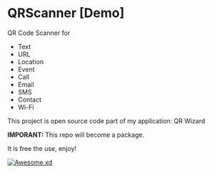 <h1>QRScanner [Demo]</h1>

<p>
  QR Code Scanner for
  <ul>
    <li>Text</li>
    <li>URL</li>
    <li>Location</li>
    <li>Event</li>
    <li>Call</li>
    <li>Email</li>
    <li>SMS</li>
    <li>Contact</li>
    <li>Wi-Fi</li>
  </ul>
</p>

<p>This project is open source code part of my application: QR Wizard</p>

<p><b>IMPORANT:</b> This repo will become a package.</p>

<p>It is free the use, enjoy!</p>

<a href="/gif/awesome-xd-LOl9nh" title="Awesome xd"><img src="https://i.makeagif.com/media/3-20-2024/LOl9nh.gif" alt="Awesome xd"></a><div style="font-size:11px;"> <a href="/" title="make a gif"></div>
